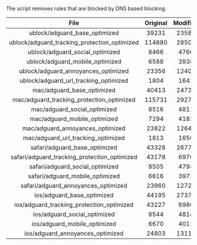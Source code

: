 The script removes rules that are blocked by DNS based blocking.


| File | Original | Modified |
|:----:|:-----:|:-----:|
| ublock/adguard_base_optimized | 39231 | 23582 |
| ublock/adguard_tracking_protection_optimized | 114880 | 28500 |
| ublock/adguard_social_optimized | 8466 | 4766 |
| ublock/adguard_mobile_optimized | 6588 | 3938 |
| ublock/adguard_annoyances_optimized | 23356 | 12402 |
| ublock/adguard_url_tracking_optimized | 1804 | 1641 |
| mac/adguard_base_optimized | 40413 | 24738 |
| mac/adguard_tracking_protection_optimized | 115731 | 29278 |
| mac/adguard_social_optimized | 8516 | 4811 |
| mac/adguard_mobile_optimized | 7294 | 4183 |
| mac/adguard_annoyances_optimized | 23822 | 12640 |
| mac/adguard_url_tracking_optimized | 1813 | 1650 |
| safari/adguard_base_optimized | 43328 | 26775 |
| safari/adguard_tracking_protection_optimized | 43178 | 6970 |
| safari/adguard_social_optimized | 8505 | 4794 |
| safari/adguard_mobile_optimized | 6616 | 3971 |
| safari/adguard_annoyances_optimized | 23960 | 12720 |
| ios/adguard_base_optimized | 44195 | 27379 |
| ios/adguard_tracking_protection_optimized | 43227 | 6980 |
| ios/adguard_social_optimized | 8544 | 4814 |
| ios/adguard_mobile_optimized | 6670 | 4011 |
| ios/adguard_annoyances_optimized | 24803 | 13111 |
